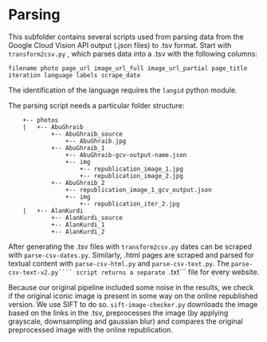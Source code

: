# Parsing

This subfolder contains several scripts used from parsing data from the Google Cloud Vision API output (.json files) to .tsv format. Start with ```transform2csv.py``` , which parses data into a .tsv with the following columns:

```filename photo page_url image_url_full image_url_partial page_title iteration language labels scrape_date```

The identification of the language requires the ```langid``` python module.

The parsing script needs a particular folder structure:

```
    +-- photos
    |   +-- AbuGhraib
            +-- AbuGhraib_source
                +-- AbuGhraib.jpg
            +-- AbuGhraib_1
                +-- AbuGhraib-gcv-output-name.json
                +-- img
                    +-- republication_image_1.jpg
                    +-- republication_image_2.jpg
            +-- AbuGhraib_2
                +-- republication_image_1_gcv_output.json
                +-- img
                    +-- republication_iter_2.jpg
    |   +-- AlanKurdi
            +-- AlanKurdi_source
            +-- AlanKurdi_1
            +-- AlanKurdi_2
```

After generating the .tsv files with ```transform2csv.py``` dates can be scraped with ```parse-csv-dates.py```. Similarly, .html pages are scraped and parsed for textual content with ```parse-csv-html.py``` and ```parse-csv-text.py```. The ```parse-csv-text-v2.py```` script returns a separate ```.txt``` file for every website.

Because our original pipeline included some noise in the results, we check if the original iconic image is present in some way on the online republished version. We use SIFT to do so. ```sift-image-checker.py``` downloads the image based on the links in the .tsv, preprocesses the image (by applying grayscale, downsampling and gaussian blur) and compares the original preprocessed image with the online republication.
